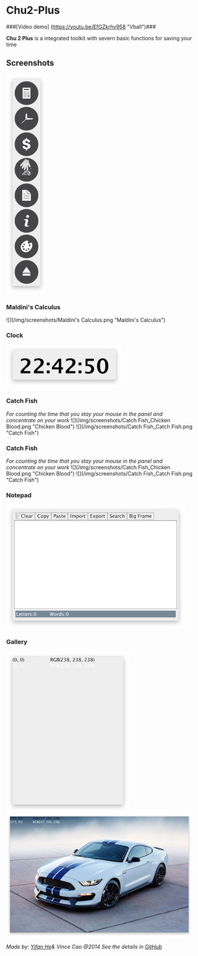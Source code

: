 # Chu2-Plus

###[Video demo] (https://youtu.be/EfGZkrhv958 "Vball")###

**Chu 2 Plus** is a integrated toolkit with severn basic functions for saving your time

## Screenshots ##
![](/img/screenshots/Main.png "Main Interface")

### Maldini's Calculus ###
![](/img/screenshots/Maldini's Calculus.png "Maldini's Calculus")

### Clock ###
![](/img/screenshots/Clock.png "Clock")

### Catch Fish ###
*For counting the time that you stay your mouse in the panel and concentrate on your work*
![](/img/screenshots/Catch Fish_Chicken Blood.png "Chicken Blood")
![](/img/screenshots/Catch Fish_Catch Fish.png "Catch Fish")

### Catch Fish ###
*For counting the time that you stay your mouse in the panel and concentrate on your work*
![](/img/screenshots/Catch Fish_Chicken Blood.png "Chicken Blood")
![](/img/screenshots/Catch Fish_Catch Fish.png "Catch Fish")

### Notepad ###
![](/img/screenshots/Notepad.png "Notepad")

### Gallery ###
![](/img/screenshots/Gallery.png "Gallery")
![](/img/screenshots/Gallery_demo.png "Gallery_demo")

*Made by: [Yifan He](http://malmal.applinzi.com "Maldini Yifan He")& Vince Cao @2014*
*See the details in [GitHub](https://github.com/vincecao/Chu2-Plus "GitHub")*
